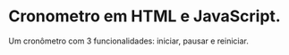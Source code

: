# Cronometro em HTML e JavaScript.
Um cronômetro com 3 funcionalidades: iniciar, pausar e reiniciar. 

